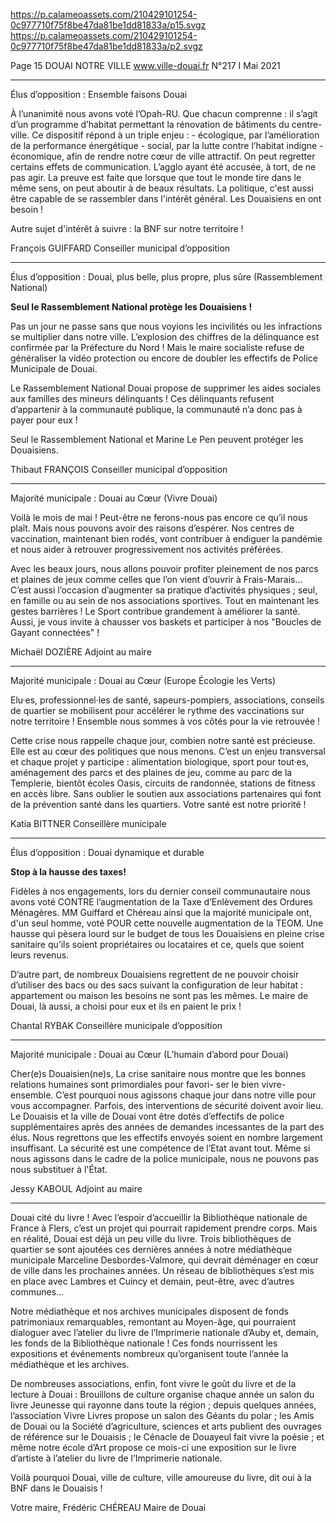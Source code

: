 https://p.calameoassets.com/210429101254-0c977710f75f8be47da81be1dd81833a/p15.svgz
https://p.calameoassets.com/210429101254-0c977710f75f8be47da81be1dd81833a/p2.svgz

Page  15
DOUAI NOTRE VILLE
www.ville-douai.fr
N°217   I
Mai 2021

---

Élus d’opposition : Ensemble faisons Douai

À l’unanimité nous avons voté l’Opah-RU. Que chacun comprenne : il s’agit d’un programme d’habitat permettant la rénovation de bâtiments du centre-ville. Ce dispositif répond à un triple enjeu : - écologique, par l’amélioration de la performance énergétique - social, par la lutte contre l’habitat indigne - économique, afin de rendre notre cœur de ville attractif. On peut regretter certains effets de communication. L’agglo ayant été accusée, à tort, de ne pas agir. La preuve est faite que lorsque que tout le monde tire dans le même sens, on peut aboutir à de beaux résultats. La politique, c'est aussi être capable de se rassembler dans l'intérêt général. Les Douaisiens en ont besoin !

Autre sujet d'intérêt à suivre : la BNF sur notre territoire !

François GUIFFARD
Conseiller municipal d’opposition

---

Élus d’opposition : Douai, plus belle, plus propre, plus sûre (Rassemblement National)

**Seul le Rassemblement National protège les Douaisiens !**

Pas un jour ne passe sans que nous voyions les incivilités ou les infractions se multiplier dans notre ville. L’explosion des chiffres de la délinquance est confirmée par la Préfecture du Nord ! Mais le maire socialiste refuse de généraliser la vidéo protection ou encore de doubler les effectifs de Police Municipale de Douai.

Le Rassemblement National Douai propose de supprimer les aides sociales aux familles des mineurs délinquants ! Ces délinquants refusent d’appartenir à la communauté publique, la communauté n’a donc pas à payer pour eux !

Seul le Rassemblement National et Marine Le Pen peuvent protéger les Douaisiens.

Thibaut FRANÇOIS
Conseiller municipal d’opposition

---

Majorité municipale : Douai au Cœur (Vivre Douai)

Voilà le mois de mai ! Peut-être ne ferons-nous pas encore ce qu’il nous plaît. Mais nous pouvons avoir des raisons d’espérer. Nos centres de vaccination, maintenant bien rodés, vont contribuer à endiguer la pandémie et nous aider à retrouver progressivement nos activités préférées.

Avec les beaux jours, nous allons pouvoir profiter pleinement de nos parcs et plaines de jeux comme celles que l’on vient d’ouvrir à Frais-Marais… C’est aussi l’occasion d’augmenter sa pratique d’activités physiques ; seul, en famille ou au sein de nos associations sportives. Tout en maintenant les gestes barrières ! Le Sport contribue grandement à améliorer la santé. Aussi, je vous invite à chausser vos baskets et participer à nos "Boucles de Gayant connectées" !

Michaël DOZIÈRE
Adjoint au maire

---

Majorité municipale : Douai au Cœur (Europe Écologie les Verts)

Elu·es, professionnel·les de santé, sapeurs-pompiers, associations,  conseils de  quartier se mobilisent pour accélérer le rythme des vaccinations sur notre territoire ! Ensemble nous sommes à vos côtés pour la vie retrouvée !

Cette crise nous rappelle chaque jour, combien notre santé est précieuse. Elle est au cœur des politiques que nous menons. C’est un enjeu transversal et chaque projet y participe : alimentation biologique, sport pour tout·es, aménagement des parcs et des plaines de jeu, comme au parc de la  Templerie,  bientôt écoles Oasis, circuits de randonnée, stations de fitness en accès libre. Sans oublier le soutien aux associations partenaires qui font de la prévention santé dans les quartiers. Votre santé est notre priorité !

Katia BITTNER
Conseillère municipale

---

Élus d’opposition : Douai dynamique et durable

**Stop à la hausse des taxes!**

Fidèles à nos engagements, lors du dernier conseil communautaire nous avons voté CONTRE l’augmentation de la Taxe d’Enlèvement des Ordures Ménagères. MM Guiffard et Chéreau ainsi que la majorité municipale ont, d'un seul homme, voté POUR cette nouvelle augmentation de la TEOM. Une hausse qui pèsera lourd sur le budget de tous les Douaisiens en pleine crise sanitaire qu’ils soient propriétaires ou locataires et ce, quels que soient leurs revenus.

D’autre part, de nombreux Douaisiens regrettent de ne pouvoir choisir d’utiliser des bacs ou des sacs suivant la configuration de leur habitat : appartement ou maison les besoins ne sont pas les mêmes. Le maire de Douai, là aussi, a choisi pour eux et ils en paient le prix !

Chantal RYBAK
Conseillère municipale d’opposition

---

Majorité municipale : Douai au Cœur (L’humain d’abord pour Douai)

Cher(e)s Douaisien(ne)s,
La crise sanitaire nous montre que les bonnes relations humaines sont primordiales pour favori-
ser le bien vivre-ensemble.
C’est pourquoi nous agissons chaque jour dans notre ville pour vous accompagner.
Parfois, des interventions de sécurité doivent avoir lieu. Le Douaisis et la ville de Douai vont être dotés d’effectifs de police supplémentaires après des années de demandes incessantes de la part des élus.
Nous regrettons que les effectifs envoyés soient en nombre largement insuffisant. La sécurité est une compétence de l’Etat avant tout.
Même si nous agissons dans le cadre de la police municipale, nous ne pouvons pas nous substituer à l'État.

Jessy KABOUL
Adjoint au maire

---

Douai cité du livre ! Avec l’espoir d’accueillir la Bibliothèque nationale de France à Flers, c’est un projet qui pourrait rapidement prendre corps. Mais en réalité, Douai est déjà un peu ville du livre. Trois bibliothèques de quartier se sont ajoutées ces dernières années à notre médiathèque municipale Marceline Desbordes-Valmore, qui devrait déménager en cœur de ville dans les prochaines années. Un réseau de bibliothèques s’est mis en place avec Lambres et Cuincy et demain, peut-être, avec d’autres communes…

Notre médiathèque et nos archives municipales disposent de fonds patrimoniaux remarquables, remontant au Moyen-âge, qui pourraient dialoguer avec l’atelier du livre de l’Imprimerie nationale d’Auby et, demain, les fonds de la Bibliothèque nationale ! Ces fonds nourrissent les expositions et événements nombreux qu’organisent toute l’année la médiathèque et les archives.

De nombreuses associations, enfin, font vivre le goût du livre et de la lecture à Douai : Brouillons de culture organise chaque année un salon du livre Jeunesse qui rayonne dans toute la région ; depuis quelques années, l’association Vivre Livres propose un salon des Géants du polar ; les Amis de Douai ou la Société d’agriculture, sciences et arts publient des ouvrages de référence sur le Douaisis ; le Cénacle de Douayeul fait vivre la poésie ; et même notre école d’Art propose ce mois-ci une exposition sur le livre d’artiste à l’atelier du livre de l’Imprimerie nationale.

Voilà pourquoi Douai, ville de culture, ville amoureuse du livre, dit oui à la BNF dans le Douaisis !

Votre maire,
Frédéric CHÉREAU
Maire de Douai